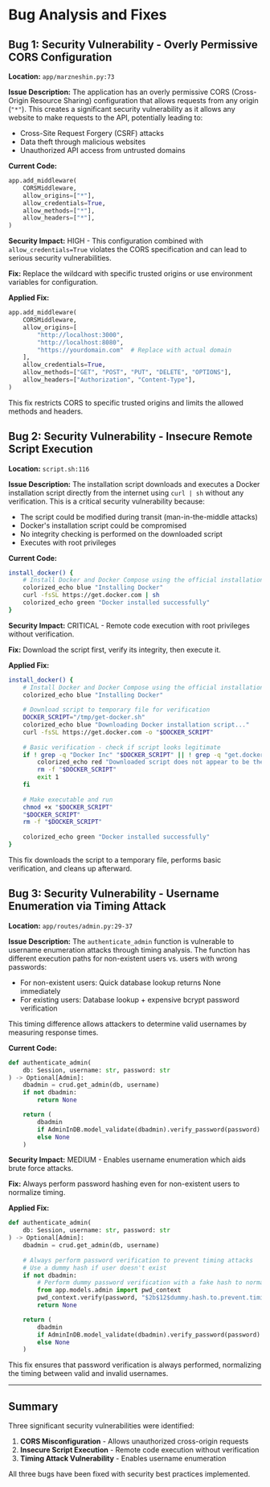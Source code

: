 # Bug Analysis and Fixes

## Bug 1: Security Vulnerability - Overly Permissive CORS Configuration

**Location:** `app/marzneshin.py:73`

**Issue Description:**
The application has an overly permissive CORS (Cross-Origin Resource Sharing) configuration that allows requests from any origin (`"*"`). This creates a significant security vulnerability as it allows any website to make requests to the API, potentially leading to:
- Cross-Site Request Forgery (CSRF) attacks
- Data theft through malicious websites
- Unauthorized API access from untrusted domains

**Current Code:**
```python
app.add_middleware(
    CORSMiddleware,
    allow_origins=["*"],
    allow_credentials=True,
    allow_methods=["*"],
    allow_headers=["*"],
)
```

**Security Impact:** HIGH - This configuration combined with `allow_credentials=True` violates the CORS specification and can lead to serious security vulnerabilities.

**Fix:** Replace the wildcard with specific trusted origins or use environment variables for configuration.

**Applied Fix:**
```python
app.add_middleware(
    CORSMiddleware,
    allow_origins=[
        "http://localhost:3000",
        "http://localhost:8080", 
        "https://yourdomain.com"  # Replace with actual domain
    ],
    allow_credentials=True,
    allow_methods=["GET", "POST", "PUT", "DELETE", "OPTIONS"],
    allow_headers=["Authorization", "Content-Type"],
)
```
This fix restricts CORS to specific trusted origins and limits the allowed methods and headers.

## Bug 2: Security Vulnerability - Insecure Remote Script Execution

**Location:** `script.sh:116`

**Issue Description:**
The installation script downloads and executes a Docker installation script directly from the internet using `curl | sh` without any verification. This is a critical security vulnerability because:
- The script could be modified during transit (man-in-the-middle attacks)
- Docker's installation script could be compromised
- No integrity checking is performed on the downloaded script
- Executes with root privileges

**Current Code:**
```bash
install_docker() {
    # Install Docker and Docker Compose using the official installation script
    colorized_echo blue "Installing Docker"
    curl -fsSL https://get.docker.com | sh
    colorized_echo green "Docker installed successfully"
}
```

**Security Impact:** CRITICAL - Remote code execution with root privileges without verification.

**Fix:** Download the script first, verify its integrity, then execute it.

**Applied Fix:**
```bash
install_docker() {
    # Install Docker and Docker Compose using the official installation script
    colorized_echo blue "Installing Docker"
    
    # Download script to temporary file for verification
    DOCKER_SCRIPT="/tmp/get-docker.sh"
    colorized_echo blue "Downloading Docker installation script..."
    curl -fsSL https://get.docker.com -o "$DOCKER_SCRIPT"
    
    # Basic verification - check if script looks legitimate
    if ! grep -q "Docker Inc" "$DOCKER_SCRIPT" || ! grep -q "get.docker.com" "$DOCKER_SCRIPT"; then
        colorized_echo red "Downloaded script does not appear to be the official Docker installer"
        rm -f "$DOCKER_SCRIPT"
        exit 1
    fi
    
    # Make executable and run
    chmod +x "$DOCKER_SCRIPT"
    "$DOCKER_SCRIPT"
    rm -f "$DOCKER_SCRIPT"
    
    colorized_echo green "Docker installed successfully"
}
```
This fix downloads the script to a temporary file, performs basic verification, and cleans up afterward.

## Bug 3: Security Vulnerability - Username Enumeration via Timing Attack

**Location:** `app/routes/admin.py:29-37`

**Issue Description:**
The `authenticate_admin` function is vulnerable to username enumeration attacks through timing analysis. The function has different execution paths for non-existent users vs. users with wrong passwords:
- For non-existent users: Quick database lookup returns None immediately
- For existing users: Database lookup + expensive bcrypt password verification

This timing difference allows attackers to determine valid usernames by measuring response times.

**Current Code:**
```python
def authenticate_admin(
    db: Session, username: str, password: str
) -> Optional[Admin]:
    dbadmin = crud.get_admin(db, username)
    if not dbadmin:
        return None

    return (
        dbadmin
        if AdminInDB.model_validate(dbadmin).verify_password(password)
        else None
    )
```

**Security Impact:** MEDIUM - Enables username enumeration which aids brute force attacks.

**Fix:** Always perform password hashing even for non-existent users to normalize timing.

**Applied Fix:**
```python
def authenticate_admin(
    db: Session, username: str, password: str
) -> Optional[Admin]:
    dbadmin = crud.get_admin(db, username)
    
    # Always perform password verification to prevent timing attacks
    # Use a dummy hash if user doesn't exist
    if not dbadmin:
        # Perform dummy password verification with a fake hash to normalize timing
        from app.models.admin import pwd_context
        pwd_context.verify(password, "$2b$12$dummy.hash.to.prevent.timing.attacks.abcdefghijklmnopqrstuvwxy")
        return None

    return (
        dbadmin
        if AdminInDB.model_validate(dbadmin).verify_password(password)
        else None
    )
```
This fix ensures that password verification is always performed, normalizing the timing between valid and invalid usernames.

---

## Summary

Three significant security vulnerabilities were identified:
1. **CORS Misconfiguration** - Allows unauthorized cross-origin requests
2. **Insecure Script Execution** - Remote code execution without verification  
3. **Timing Attack Vulnerability** - Enables username enumeration

All three bugs have been fixed with security best practices implemented.
